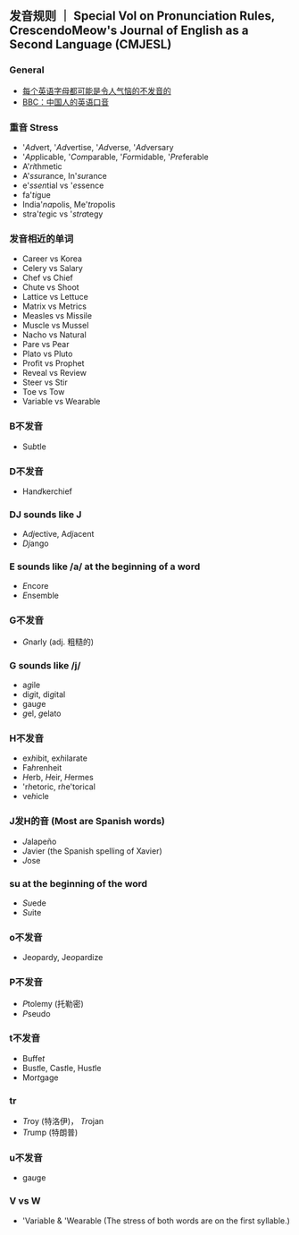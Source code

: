## 发音规则 ｜ Special Vol on Pronunciation Rules, CrescendoMeow's Journal of English as a Second Language (CMJESL)

### General

- [每个英语字母都可能是令人气恼的不发音的](https://wap.sciencenet.cn/blog-1557-1343033.html?mobile=1)
- [BBC：中国人的英语口音](https://www.douban.com/group/topic/13750726)

### 重音 Stress
- '*Ad*vert, '*Ad*vertise, '*Ad*verse, '*Ad*versary 
- '*Ap*plicable, '*Com*parable, '*For*midable, '*Pre*ferable
- A'*ri*thmetic
- A'*ssu*rance, In'*su*rance
- e'*ssen*tial vs '*e*ssence
- fa'*ti*gue
- India'*na*polis, Me'*tro*polis
- stra'*te*gic vs '*stra*tegy

### 发音相近的单词
- Career vs Korea
- Celery vs Salary
- Chef vs Chief
- Chute vs Shoot
- Lattice vs Lettuce
- Matrix vs Metrics
- Measles vs Missile
- Muscle vs Mussel
- Nacho vs Natural
- Pare vs Pear
- Plato vs Pluto
- Profit vs Prophet
- Reveal vs Review
- Steer vs Stir
- Toe vs Tow
- Variable vs Wearable

### B不发音
- Su*b*tle

### D不发音
- Han*d*kerchief

### DJ sounds like J
- A*dj*ective, A*dj*acent
- *Dj*ango

### E sounds like /a/ at the beginning of a word
- *E*ncore
- *E*nsemble

### G不发音
- *G*narly (adj. 粗糙的)

### G sounds like /j/
- a*g*ile
- di*g*it, di*g*ital
- gau*g*e
- *g*el, *g*elato 

### H不发音
- ex*h*ibit, ex*h*ilarate
- Fa*h*renheit
- *H*erb, *H*eir, *H*ermes
- 'r*h*etoric, r*h*e'torical
- ve*h*icle

### J发H的音 (Most are Spanish words)
- *J*alapeño
- *J*avier (the Spanish spelling of Xavier)
- *J*ose

### su at the beginning of the word
- *Su*ede
- *Su*ite

### o不发音
- Je*o*pardy, Je*o*pardize

### P不发音
- *P*tolemy (托勒密)
- *P*seudo

### t不发音
- Buffe*t*
- Bus*t*le, Cas*t*le, Hus*t*le
- Mor*t*gage

### tr
- *Tr*oy (特洛伊)， *Tr*ojan
- *Tr*ump (特朗普)

### u不发音
- ga*u*ge

### V vs W
- 'Variable & 'Wearable (The stress of both words are on the first syllable.)
